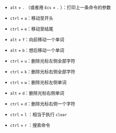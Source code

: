 

- `alt` + `.` （或者用 `Ecs` + `.` ）：打印上一条命令的参数


- `ctrl` + `a`：移动至开头
- `ctrl` + `e`：移动至结尾
- `alt` + `f`：向前移动一个单词
- `alt` + `b`：想后移动一个单词


- `ctrl` + `u`：删除光标左侧全部字符
- `ctrl` + `k`：删除光标右侧全部字符
- `ctrl` + `w`：删除光标左侧单词
- `alt` + `d`：删除光标右侧单词
- `ctrl` + `d`：删除光标右侧一个字符


- `ctrl` + `l` ：相当于执行 `clear`
- `ctrl` + `r` ：搜索命令